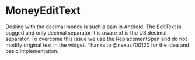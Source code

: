 # MoneyEditText

Dealing with the decimal money is such a pain in Android. The EditText is bugged and only decimal separator it is aware of is the US decimal separator. To overcome this issue we use the ReplacementSpan and do not modify original text in the widget. Thanks to @nexus700120 for the idea and basic implementation.
